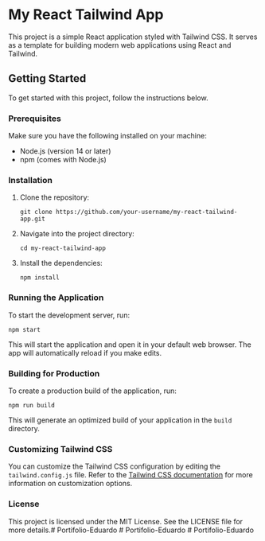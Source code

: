 # My React Tailwind App

This project is a simple React application styled with Tailwind CSS. It serves as a template for building modern web applications using React and Tailwind.

## Getting Started

To get started with this project, follow the instructions below.

### Prerequisites

Make sure you have the following installed on your machine:

- Node.js (version 14 or later)
- npm (comes with Node.js)

### Installation

1. Clone the repository:

   ```
   git clone https://github.com/your-username/my-react-tailwind-app.git
   ```

2. Navigate into the project directory:

   ```
   cd my-react-tailwind-app
   ```

3. Install the dependencies:

   ```
   npm install
   ```

### Running the Application

To start the development server, run:

```
npm start
```

This will start the application and open it in your default web browser. The app will automatically reload if you make edits.

### Building for Production

To create a production build of the application, run:

```
npm run build
```

This will generate an optimized build of your application in the `build` directory.

### Customizing Tailwind CSS

You can customize the Tailwind CSS configuration by editing the `tailwind.config.js` file. Refer to the [Tailwind CSS documentation](https://tailwindcss.com/docs/configuration) for more information on customization options.

### License

This project is licensed under the MIT License. See the LICENSE file for more details.#   P o r t i f o l i o - E d u a r d o  
 #   P o r t i f o l i o - E d u a r d o  
 #   P o r t i f o l i o - E d u a r d o  
 